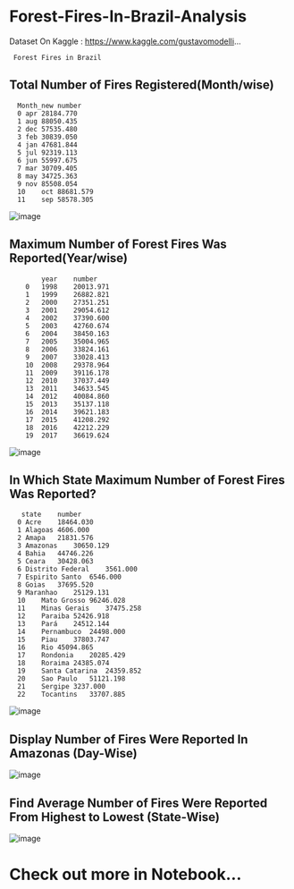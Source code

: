 # Forest-Fires-In-Brazil-Analysis

Dataset On Kaggle : https://www.kaggle.com/gustavomodelli...


     Forest Fires in Brazil 


## Total Number of Fires Registered(Month/wise)
      Month_new number
      0	apr	28184.770
      1	aug	88050.435
      2	dec	57535.480
      3	feb	30839.050
      4	jan	47681.844
      5	jul	92319.113
      6	jun	55997.675
      7	mar	30709.405
      8	may	34725.363
      9	nov	85508.054
      10	oct	88681.579
      11	sep	58578.305
      
  ![image](https://github.com/tiru18324/Forest-Fires-In-Brazil-Analysis/assets/71921628/b0b8d9be-cb3e-4263-9bd8-3154d731a33e)


##  Maximum Number of Forest Fires Was Reported(Year/wise)
            year	number
        0	1998	20013.971
        1	1999	26882.821
        2	2000	27351.251
        3	2001	29054.612
        4	2002	37390.600
        5	2003	42760.674
        6	2004	38450.163
        7	2005	35004.965
        8	2006	33824.161
        9	2007	33028.413
        10	2008	29378.964
        11	2009	39116.178
        12	2010	37037.449
        13	2011	34633.545
        14	2012	40084.860
        15	2013	35137.118
        16	2014	39621.183
        17	2015	41208.292
        18	2016	42212.229
        19	2017	36619.624
  ![image](https://github.com/tiru18324/Forest-Fires-In-Brazil-Analysis/assets/71921628/ad91d019-4cd0-4b91-9810-700f3a592dcc)

## In Which State Maximum Number of Forest Fires Was Reported?
       state	number
      0	Acre	18464.030
      1	Alagoas	4606.000
      2	Amapa	21831.576
      3	Amazonas	30650.129
      4	Bahia	44746.226
      5	Ceara	30428.063
      6	Distrito Federal	3561.000
      7	Espirito Santo	6546.000
      8	Goias	37695.520
      9	Maranhao	25129.131
      10	Mato Grosso	96246.028
      11	Minas Gerais	37475.258
      12	Paraiba	52426.918
      13	Pará	24512.144
      14	Pernambuco	24498.000
      15	Piau	37803.747
      16	Rio	45094.865
      17	Rondonia	20285.429
      18	Roraima	24385.074
      19	Santa Catarina	24359.852
      20	Sao Paulo	51121.198
      21	Sergipe	3237.000
      22	Tocantins	33707.885
   ![image](https://github.com/tiru18324/Forest-Fires-In-Brazil-Analysis/assets/71921628/a4a12139-e782-4683-9d4d-f322dda04c58)


## Display Number of Fires Were Reported In Amazonas (Day-Wise)
![image](https://github.com/tiru18324/Forest-Fires-In-Brazil-Analysis/assets/71921628/daecc4ab-d292-4d5c-b86a-ca7f036c1b0a)

## Find Average Number of Fires Were Reported From Highest to Lowest (State-Wise)
![image](https://github.com/tiru18324/Forest-Fires-In-Brazil-Analysis/assets/71921628/6113d1df-fac2-4d61-b7dc-c703bb3e0055) 


# Check out more in Notebook...
